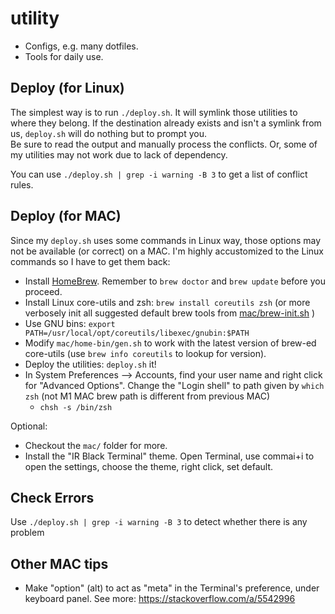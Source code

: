 utility
=======

   * Configs, e.g. many dotfiles. 
   * Tools for daily use. 

Deploy (for Linux)
------------------

The simplest way is to run `./deploy.sh`. 
It will symlink those utilities to where they belong. 
If the destination already exists and isn't a symlink from us, `deploy.sh` will do nothing but to prompt you.  
Be sure to read the output and manually process the conflicts. 
Or, some of my utilities may not work due to lack of dependency. 

You can use `./deploy.sh | grep -i warning -B 3` to get a list of conflict rules.

Deploy (for MAC)
----------------

Since my `deploy.sh` uses some commands in Linux way, 
those options may not be available (or correct) on a MAC. 
I'm highly accustomized to the Linux commands so I have to get them back:

   * Install [HomeBrew](https://github.com/mxcl/homebrew).
   Remember to `brew doctor` and `brew update` before you proceed. 
   * Install Linux core-utils and zsh: `brew install coreutils zsh` (or more verbosely init all suggested default brew tools from [mac/brew-init.sh](mac/brew-init.sh) )
   * Use GNU bins: `export PATH=/usr/local/opt/coreutils/libexec/gnubin:$PATH`
   * Modify `mac/home-bin/gen.sh` to work with the latest version of brew-ed core-utils (use `brew info coreutils` to lookup for version).
   * Deploy the utilities: `deploy.sh` it!
   * In System Preferences --> Accounts, find your user name and right click for "Advanced Options". Change the "Login shell" to path given by `which zsh` (not M1 MAC brew path is different from previous MAC)
     * `chsh -s /bin/zsh`

Optional:

   * Checkout the `mac/` folder for more.
   * Install the "IR Black Terminal" theme. Open Terminal, use commai+i to open the settings, choose the theme, right click, set default.

Check Errors
------------

Use `./deploy.sh | grep -i warning -B 3`
to detect whether there is any problem

Other MAC tips
--------------

* Make "option" (alt) to act as "meta" in the Terminal's preference, under keyboard panel. See more: https://stackoverflow.com/a/5542996
